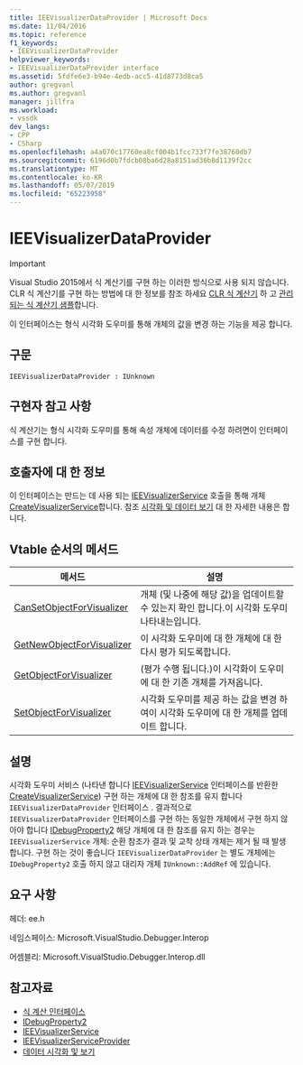 ```yaml
---
title: IEEVisualizerDataProvider | Microsoft Docs
ms.date: 11/04/2016
ms.topic: reference
f1_keywords:
- IEEVisualizerDataProvider
helpviewer_keywords:
- IEEVisualizerDataProvider interface
ms.assetid: 5fdfe6e3-b94e-4edb-acc5-41d8773d8ca5
author: gregvanl
ms.author: gregvanl
manager: jillfra
ms.workload:
- vssdk
dev_langs:
- CPP
- CSharp
ms.openlocfilehash: a4a070c17760ea8cf004b1fcc733f7fe38760db7
ms.sourcegitcommit: 6196d0b7fdcb08ba6d28a8151ad36b8d1139f2cc
ms.translationtype: MT
ms.contentlocale: ko-KR
ms.lasthandoff: 05/07/2019
ms.locfileid: "65223958"
---
```

# <a name="ieevisualizerdataprovider"></a>IEEVisualizerDataProvider
> [!IMPORTANT]
> Visual Studio 2015에서 식 계산기를 구현 하는 이러한 방식으로 사용 되지 않습니다. CLR 식 계산기를 구현 하는 방법에 대 한 정보를 참조 하세요 [CLR 식 계산기](https://github.com/Microsoft/ConcordExtensibilitySamples/wiki/CLR-Expression-Evaluators) 하 고 [관리 되는 식 계산기 샘플](https://github.com/Microsoft/ConcordExtensibilitySamples/wiki/Managed-Expression-Evaluator-Sample)합니다.

 이 인터페이스는 형식 시각화 도우미를 통해 개체의 값을 변경 하는 기능을 제공 합니다.

## <a name="syntax"></a>구문

```
IEEVisualizerDataProvider : IUnknown
```

## <a name="notes-for-implementers"></a>구현자 참고 사항
 식 계산기는 형식 시각화 도우미를 통해 속성 개체에 데이터를 수정 하려면이 인터페이스를 구현 합니다.

## <a name="notes-for-callers"></a>호출자에 대 한 정보
 이 인터페이스는 만드는 데 사용 되는 [IEEVisualizerService](../../../extensibility/debugger/reference/ieevisualizerservice.md) 호출을 통해 개체 [CreateVisualizerService](../../../extensibility/debugger/reference/ieevisualizerserviceprovider-createvisualizerservice.md)합니다. 참조 [시각화 및 데이터 보기](../../../extensibility/debugger/visualizing-and-viewing-data.md) 대 한 자세한 내용은 합니다.

## <a name="methods-in-vtable-order"></a>Vtable 순서의 메서드

|메서드|설명|
|------------|-----------------|
|[CanSetObjectForVisualizer](../../../extensibility/debugger/reference/ieevisualizerdataprovider-cansetobjectforvisualizer.md)|개체 (및 나중에 해당 값)을 업데이트할 수 있는지 확인 합니다.이 시각화 도우미 나타내는입니다.|
|[GetNewObjectForVisualizer](../../../extensibility/debugger/reference/ieevisualizerdataprovider-getnewobjectforvisualizer.md)|이 시각화 도우미에 대 한 개체에 대 한 다시 평가 되도록합니다.|
|[GetObjectForVisualizer](../../../extensibility/debugger/reference/ieevisualizerdataprovider-getobjectforvisualizer.md)|(평가 수행 됩니다.)이 시각화이 도우미에 대 한 기존 개체를 가져옵니다.|
|[SetObjectForVisualizer](../../../extensibility/debugger/reference/ieevisualizerdataprovider-setobjectforvisualizer.md)|시각화 도우미를 제공 하는 값을 변경 하 여이 시각화 도우미에 대 한 개체를 업데이트 합니다.|

## <a name="remarks"></a>설명
 시각화 도우미 서비스 (나타낸 합니다 [IEEVisualizerService](../../../extensibility/debugger/reference/ieevisualizerservice.md) 인터페이스를 반환한 [CreateVisualizerService](../../../extensibility/debugger/reference/ieevisualizerserviceprovider-createvisualizerservice.md)) 구현 하는 개체에 대 한 참조를 유지 합니다 `IEEVisualizerDataProvider` 인터페이스 . 결과적으로 `IEEVisualizerDataProvider` 인터페이스를 구현 하는 동일한 개체에서 구현 하지 않아야 합니다 [IDebugProperty2](../../../extensibility/debugger/reference/idebugproperty2.md) 해당 개체에 대 한 참조를 유지 하는 경우는 `IEEVisualizerService` 개체: 순환 참조가 결과 및 교착 상태 개체는 제거 될 때 발생 합니다. 구현 하는 것이 좋습니다 `IEEVisualizerDataProvider` 는 별도 개체에는 `IDebugProperty2` 호출 하지 않고 대리자 개체 `IUnknown::AddRef` 에 있습니다.

## <a name="requirements"></a>요구 사항
 헤더: ee.h

 네임스페이스: Microsoft.VisualStudio.Debugger.Interop

 어셈블리: Microsoft.VisualStudio.Debugger.Interop.dll

## <a name="see-also"></a>참고자료
- [식 계산 인터페이스](../../../extensibility/debugger/reference/expression-evaluation-interfaces.md)
- [IDebugProperty2](../../../extensibility/debugger/reference/idebugproperty2.md)
- [IEEVisualizerService](../../../extensibility/debugger/reference/ieevisualizerservice.md)
- [IEEVisualizerServiceProvider](../../../extensibility/debugger/reference/ieevisualizerserviceprovider.md)
- [데이터 시각화 및 보기](../../../extensibility/debugger/visualizing-and-viewing-data.md)